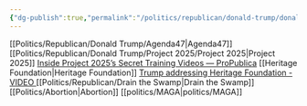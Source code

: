 ```yaml
---
{"dg-publish":true,"permalink":"/politics/republican/donald-trump/donald-trump/","noteIcon":""}
---
```



[[Politics/Republican/Donald Trump/Agenda47\|Agenda47]]
[[Politics/Republican/Donald Trump/Project 2025/Project 2025\|Project 2025]]
	[Inside Project 2025’s Secret Training Videos — ProPublica](https://www.propublica.org/article/inside-project-2025-secret-training-videos-trump-election)
[[Heritage Foundation\|Heritage Foundation]]
	[Trump addressing Heritage Foundation - VIDEO ](https://youtu.be/IsgGJQDBIiM)
[[Politics/Republican/Drain the Swamp\|Drain the Swamp]]
[[Politics/Abortion\|Abortion]]
[[politics/MAGA\|politics/MAGA]]
